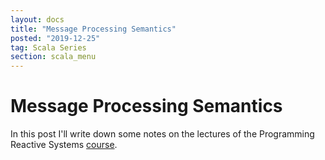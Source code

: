 ```yaml
---
layout: docs
title: "Message Processing Semantics"
posted: "2019-12-25"
tag: Scala Series
section: scala_menu
---
```


# Message Processing Semantics

In this post I'll write down some notes on the lectures of the Programming Reactive Systems [course](https://www.edx.org/course/programming-reactive-systems).


